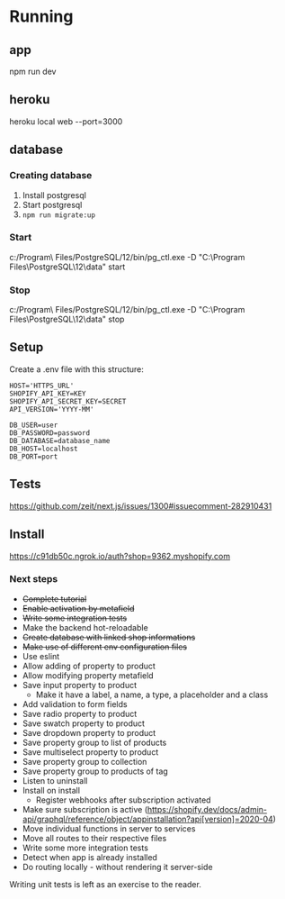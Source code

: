 # Running

## app
npm run dev

## heroku

heroku local web --port=3000

## database

### Creating database

1. Install postgresql
2. Start postgresql
3. `npm run migrate:up`

### Start

c:/Program\ Files/PostgreSQL/12/bin/pg_ctl.exe -D "C:\Program Files\PostgreSQL\12\data" start

### Stop

c:/Program\ Files/PostgreSQL/12/bin/pg_ctl.exe -D "C:\Program Files\PostgreSQL\12\data" stop

## Setup

Create a .env file with this structure:

```
HOST='HTTPS_URL'
SHOPIFY_API_KEY=KEY
SHOPIFY_API_SECRET_KEY=SECRET
API_VERSION='YYYY-MM'

DB_USER=user
DB_PASSWORD=password
DB_DATABASE=database_name
DB_HOST=localhost
DB_PORT=port
```

## Tests

https://github.com/zeit/next.js/issues/1300#issuecomment-282910431

## Install

https://c91db50c.ngrok.io/auth?shop=9362.myshopify.com

### Next steps

- ~~Complete tutorial~~
- ~~Enable activation by metafield~~
- ~~Write some integration tests~~
- Make the backend hot-reloadable
- ~~Create database with linked shop informations~~
- ~~Make use of different env configuration files~~
- Use eslint
- Allow adding of property to product
- Allow modifying property metafield
- Save input property to product
    - Make it have a label, a name, a type, a placeholder and a class
- Add validation to form fields
- Save radio property to product
- Save swatch property to product
- Save dropdown property to product
- Save property group to list of products
- Save multiselect property to product
- Save property group to collection
- Save property group to products of tag
- Listen to uninstall 
- Install on install
    - Register webhooks after subscription activated
- Make sure subscription is active (https://shopify.dev/docs/admin-api/graphql/reference/object/appinstallation?api[version]=2020-04)
- Move individual functions in server to services
- Move all routes to their respective files
- Write some more integration tests
- Detect when app is already installed
- Do routing locally - without rendering it server-side


Writing unit tests is left as an exercise to the reader.